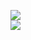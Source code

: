 [![](https://img.shields.io/badge/Made%20With-Github%20Spray-lightgrey.svg?style=for-the-badge&logo=github)](https://github.com/Annihil/github-spray#4192)  
[![](https://i.imgur.com/2DrTn0Z.gif)](https://github.com/Annihil/github-spray)
